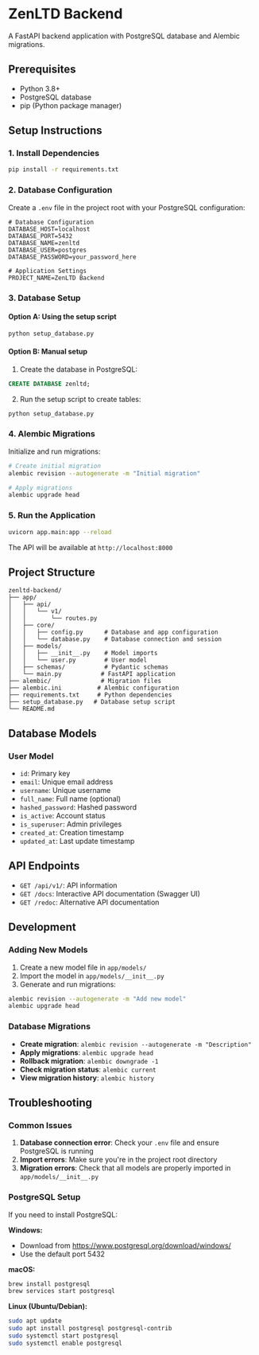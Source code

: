 # ZenLTD Backend

A FastAPI backend application with PostgreSQL database and Alembic migrations.

## Prerequisites

- Python 3.8+
- PostgreSQL database
- pip (Python package manager)

## Setup Instructions

### 1. Install Dependencies

```bash
pip install -r requirements.txt
```

### 2. Database Configuration

Create a `.env` file in the project root with your PostgreSQL configuration:

```env
# Database Configuration
DATABASE_HOST=localhost
DATABASE_PORT=5432
DATABASE_NAME=zenltd
DATABASE_USER=postgres
DATABASE_PASSWORD=your_password_here

# Application Settings
PROJECT_NAME=ZenLTD Backend
```

### 3. Database Setup

#### Option A: Using the setup script
```bash
python setup_database.py
```

#### Option B: Manual setup
1. Create the database in PostgreSQL:
```sql
CREATE DATABASE zenltd;
```

2. Run the setup script to create tables:
```bash
python setup_database.py
```

### 4. Alembic Migrations

Initialize and run migrations:

```bash
# Create initial migration
alembic revision --autogenerate -m "Initial migration"

# Apply migrations
alembic upgrade head
```

### 5. Run the Application

```bash
uvicorn app.main:app --reload
```

The API will be available at `http://localhost:8000`

## Project Structure

```
zenltd-backend/
├── app/
│   ├── api/
│   │   └── v1/
│   │       └── routes.py
│   ├── core/
│   │   ├── config.py      # Database and app configuration
│   │   └── database.py    # Database connection and session
│   ├── models/
│   │   ├── __init__.py    # Model imports
│   │   └── user.py        # User model
│   ├── schemas/           # Pydantic schemas
│   └── main.py           # FastAPI application
├── alembic/              # Migration files
├── alembic.ini          # Alembic configuration
├── requirements.txt     # Python dependencies
├── setup_database.py   # Database setup script
└── README.md
```

## Database Models

### User Model
- `id`: Primary key
- `email`: Unique email address
- `username`: Unique username
- `full_name`: Full name (optional)
- `hashed_password`: Hashed password
- `is_active`: Account status
- `is_superuser`: Admin privileges
- `created_at`: Creation timestamp
- `updated_at`: Last update timestamp

## API Endpoints

- `GET /api/v1/`: API information
- `GET /docs`: Interactive API documentation (Swagger UI)
- `GET /redoc`: Alternative API documentation

## Development

### Adding New Models

1. Create a new model file in `app/models/`
2. Import the model in `app/models/__init__.py`
3. Generate and run migrations:
```bash
alembic revision --autogenerate -m "Add new model"
alembic upgrade head
```

### Database Migrations

- **Create migration**: `alembic revision --autogenerate -m "Description"`
- **Apply migrations**: `alembic upgrade head`
- **Rollback migration**: `alembic downgrade -1`
- **Check migration status**: `alembic current`
- **View migration history**: `alembic history`

## Troubleshooting

### Common Issues

1. **Database connection error**: Check your `.env` file and ensure PostgreSQL is running
2. **Import errors**: Make sure you're in the project root directory
3. **Migration errors**: Check that all models are properly imported in `app/models/__init__.py`

### PostgreSQL Setup

If you need to install PostgreSQL:

**Windows:**
- Download from https://www.postgresql.org/download/windows/
- Use the default port 5432

**macOS:**
```bash
brew install postgresql
brew services start postgresql
```

**Linux (Ubuntu/Debian):**
```bash
sudo apt update
sudo apt install postgresql postgresql-contrib
sudo systemctl start postgresql
sudo systemctl enable postgresql
``` 
